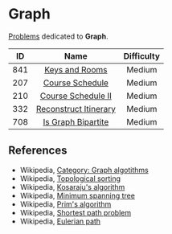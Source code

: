 # Graph

[Problems](https://leetcode.com/tag/graph/) dedicated to **Graph**.

|  ID   |                                     Name                                      | Difficulty |
| :---: | :---------------------------------------------------------------------------: | :--------: |
|  841  |        [Keys and Rooms](https://leetcode.com/problems/keys-and-rooms/)        |   Medium   |
|  207  |       [Course Schedule](https://leetcode.com/problems/course-schedule/)       |   Medium   |
|  210  |    [Course Schedule II](https://leetcode.com/problems/course-schedule-ii/)    |   Medium   |
|  332  | [Reconstruct Itinerary](https://leetcode.com/problems/reconstruct-itinerary/) |   Medium   |
|  708  |    [Is Graph Bipartite](https://leetcode.com/problems/is-graph-bipartite/)    |   Medium   |

## References

* Wikipedia, [Category: Graph algotithms](https://en.wikipedia.org/wiki/Category:Graph_algorithms)
* Wikipedia, [Topological sorting](https://en.wikipedia.org/wiki/Topological_sorting)
* Wikipedia, [Kosaraju's algorithm](https://en.wikipedia.org/wiki/Kosaraju%27s_algorithm)
* Wikipedia, [Minimum spanning tree](https://en.wikipedia.org/wiki/Minimum_spanning_tree)
* Wikipedia, [Prim's algorithm](https://en.wikipedia.org/wiki/Prim%27s_algorithm)
* Wikipedia, [Shortest path problem](https://en.wikipedia.org/wiki/Shortest_path_problem)
* Wikipedia, [Eulerian path](https://en.wikipedia.org/wiki/Eulerian_path)
